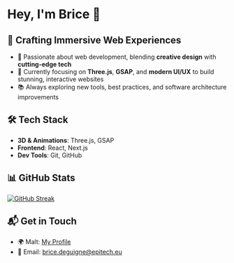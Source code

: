 # Hey, I'm Brice 👋

## 🎨 Crafting Immersive Web Experiences  

- 🚀 Passionate about web development, blending **creative design** with **cutting-edge tech**  
- 🎯 Currently focusing on **Three.js**, **GSAP**, and **modern UI/UX** to build stunning, interactive websites  
- 📚 Always exploring new tools, best practices, and software architecture improvements  

## 🛠️ Tech Stack  

- **3D & Animations**: Three.js, GSAP  
- **Frontend**: React, Next.js  
- **Dev Tools**: Git, GitHub  

## 📊 GitHub Stats  

[![GitHub Streak](https://streak-stats.demolab.com?user=bdeguigne&theme=dark&hide_border=true)](https://git.io/streak-stats)  

## 📬 Get in Touch  

- 🌍 Malt: [My Profile](https://www.malt.fr/profile/bricedeguigne)  
- 📧 Email: brice.deguigne@epitech.eu 
